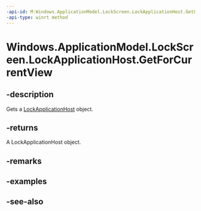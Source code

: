 ```yaml
---
-api-id: M:Windows.ApplicationModel.LockScreen.LockApplicationHost.GetForCurrentView
-api-type: winrt method
---
```


<!-- Method syntax
public Windows.ApplicationModel.LockScreen.LockApplicationHost GetForCurrentView()
-->

# Windows.ApplicationModel.LockScreen.LockApplicationHost.GetForCurrentView

## -description
Gets a [LockApplicationHost](lockapplicationhost.md) object.

## -returns
A LockApplicationHost object.

## -remarks

## -examples

## -see-also
